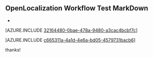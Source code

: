 ## OpenLocalization Workflow Test MarkDown
* 

[AZURE.INCLUDE [32164480-0bae-478a-9480-a3cac4bcbf7c](calleeMd1.md)]



[AZURE.INCLUDE [c665311a-4a1d-4e6a-bd05-4579731bacb6](calleeMd2.md)]

 
thanks!